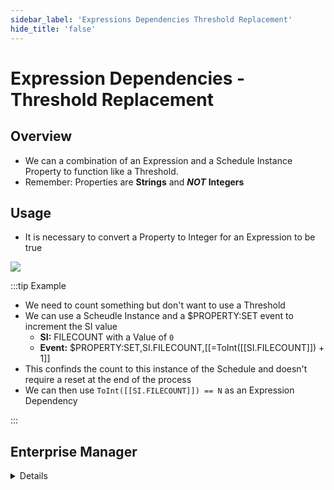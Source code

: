 ```yaml
---
sidebar_label: 'Expressions Dependencies Threshold Replacement'
hide_title: 'false'
---
```


<head>
  <meta name="robots" content="noindex, nofollow" />
</head>

# Expression Dependencies - Threshold Replacement

## Overview

* We can a combination of an Expression and a Schedule Instance Property to function like a Threshold.
* Remember: Properties are **Strings** and **_NOT_** **Integers**

## Usage

* It is necessary to convert a Property to Integer for an Expression to be true

![](../static/imgadvanced/expressiondependency_sm.png)

:::tip Example

* We need to count something but don't want to use a Threshold
* We can use a Scheudle Instance and a $PROPERTY:SET event to increment the SI value
  * **SI:** FILECOUNT with a Value of ```0```
  * **Event:** $PROPERTY:SET,SI.FILECOUNT,[[=ToInt([[SI.FILECOUNT]]) + 1]]
* This confinds the count to this instance of the Schedule and doesn't require a reset at the end of the process
* We can then use ```ToInt([[SI.FILECOUNT]]) == N``` as an Expression Dependency

:::

## Enterprise Manager

<details>

Properties are **Strings** and **_NOT_** **Integers**

It is necessary to convert a Property to Integer for an Expression to be true

![](../static/imgadvanced/ThreshReplace.png)

</details>